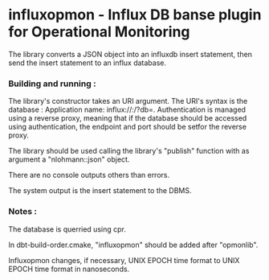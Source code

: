 # influxopmon - Influx DB banse plugin for Operational Monitoring
The library converts a JSON object into an influxdb insert statement, then send the insert statement to an influx database.

### Building and running :
The library's constructor takes an URI argument. The URI's syntax is the database :
Application name: influx://<host>:<port>/<endpoint>?db=<mydb>. Authentication is managed using a reverse proxy, meaning that if the database should be accessed using authentication, the endpoint and port should be setfor the reverse proxy.

The library should be used calling the library's "publish" function with as argument a "nlohmann::json" object.
  
There are no console outputs others than errors. 
  
The system output is the insert statement to the DBMS.

### Notes :
The database is querried using cpr.

In dbt-build-order.cmake, "influxopmon" should be added after "opmonlib".

Influxopmon changes, if necessary, UNIX EPOCH time format to UNIX EPOCH time format in nanoseconds.
